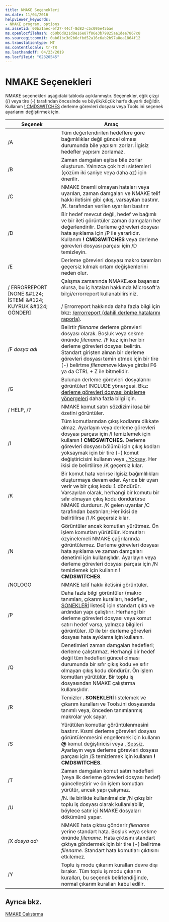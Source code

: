 ```yaml
---
title: NMAKE Seçenekleri
ms.date: 11/04/2016
helpviewer_keywords:
- NMAKE program, options
ms.assetid: 00ba1aec-ef27-44cf-8d82-c5c095e45bae
ms.openlocfilehash: c60b6d821d8e16e87f86e3b79825aa1dee7867c8
ms.sourcegitcommit: 0ab61bc3d2b6cfbd52a16c6ab2b97a8ea1864f12
ms.translationtype: MT
ms.contentlocale: tr-TR
ms.lasthandoff: 04/23/2019
ms.locfileid: "62320545"
---
```

# <a name="nmake-options"></a>NMAKE Seçenekleri

NMAKE seçenekleri aşağıdaki tabloda açıklanmıştır. Seçenekler, eğik çizgi (/) veya tire (-) tarafından öncesinde ve büyük/küçük harfe duyarlı değildir. Kullanım [! CMDSWITCHES](makefile-preprocessing-directives.md) derleme görevleri dosyası veya Tools.ini seçenek ayarlarını değiştirmek için.

|Seçenek|Amaç|
|------------|-------------|
|/A|Tüm değerlendirilen hedeflere göre bağımlılıklar değil güncel olması durumunda bile yapısını zorlar. İlgisiz hedefler yapısını zorlamaz.|
|/B|Zaman damgaları eşitse bile zorlar oluşturun. Yalnızca çok hızlı sistemleri (çözüm iki saniye veya daha az) için önerilir.|
|/C|NMAKE önemli olmayan hataları veya uyarıları, zaman damgaları ve NMAKE telif hakkı iletisini gibi çıkış, varsayılan bastırır. /K. tarafından verilen uyarıları bastırır|
|/D|Bir hedef mevcut değil, hedef ve bağımlı ve bir ileti görüntüler zaman damgaları her değerlendirilir. Derleme görevleri dosyası hata ayıklama için /P ile yararlıdır. Kullanım **! CMDSWITCHES** veya derleme görevleri dosyası parçası için /D temizleyin.|
|/E|Derleme görevleri dosyası makro tanımları geçersiz kılmak ortam değişkenlerini neden olur.|
|/ ERRORREPORT [NONE &AMP;#124; İSTEMİ &AMP;#124; KUYRUK &AMP;#124; GÖNDER]|Çalışma zamanında NMAKE.exe başarısız olursa, bu iç hataları hakkında Microsoft'a bilgi/errorreport kullanabilirsiniz.<br /><br /> / Errorreport hakkında daha fazla bilgi için bkz: [/errorreport (dahili derleme hatalarını raporla)](errorreport-report-internal-compiler-errors.md).|
|/F *dosya adı*|Belirtir *filename* derleme görevleri dosyası olarak. Boşluk veya sekme önünde *filename*. /F kez için her bir derleme görevleri dosyası belirtin. Standart girişten alınan bir derleme görevleri dosyası temin etmek için bir tire (-) belirtme *filename*ve klavye girdisi F6 ya da CTRL + Z ile bitmelidir.|
|/G|Bulunan derleme görevleri dosyalarını görüntüler! INCLUDE yönergesi.  Bkz: [derleme görevleri dosyası önişleme yönergeleri](makefile-preprocessing-directives.md) daha fazla bilgi için.|
|/ HELP, /?|NMAKE komut satırı sözdizimi kısa bir özetini görüntüler.|
|/I|Tüm komutlarından çıkış kodlarını dikkate almaz. Ayarlayın veya derleme görevleri dosyası parçası için /I temizlemek için kullanın **! CMDSWITCHES**. Derleme görevleri dosyası bölümü için çıkış kodları yoksaymak için bir tire (-) komut değiştiricisini kullanın veya [. Yoksay](dot-directives.md). Her ikisi de belirtilirse /K geçersiz kılar.|
|/K|Bir komut hata verirse ilgisiz bağımlılıkları oluşturmaya devam eder. Ayrıca bir uyarı verir ve bir çıkış kodu 1 döndürür. Varsayılan olarak, herhangi bir komutu bir sıfır olmayan çıkış kodu döndürürse NMAKE durdurur. /K gelen uyarılar /C tarafından bastırılan; Her ikisi de belirtilirse /I /K geçersiz kılar.|
|/N|Görüntüler ancak komutları yürütmez. Ön işlem komutları yürütülür. Komutları özyinelemeli NMAKE çağrılarında görüntülemez. Derleme görevleri dosyası hata ayıklama ve zaman damgaları denetimi için kullanışlıdır. Ayarlayın veya derleme görevleri dosyası parçası için /N temizlemek için kullanın **! CMDSWITCHES**.|
|/NOLOGO|NMAKE telif hakkı iletisini görüntüler.|
|/P|Daha fazla bilgi görüntüler (makro tanımları, çıkarım kuralları, hedefler [. SONEKLERİ](dot-directives.md) listesi) için standart çıktı ve ardından yapı çalıştırır. Herhangi bir derleme görevleri dosyası veya komut satırı hedef varsa, yalnızca bilgileri görüntüler. /D ile bir derleme görevleri dosyası hata ayıklama için kullanın.|
|/Q|Denetimleri zaman damgaları hedefleri; derleme çalıştırmaz. Herhangi bir hedef değil tüm hedefleri güncel olması durumunda bir sıfır çıkış kodu ve sıfır olmayan çıkış kodu döndürür. Ön işlem komutları yürütülür. Bir toplu iş dosyasından NMAKE çalıştırma kullanışlıdır.|
|/R|Temizler **. SONEKLERİ** listelemek ve çıkarım kuralları ve Tools.ini dosyasında tanımlı veya, önceden tanımlanmış makrolar yok sayar.|
|/S|Yürütülen komutlar görüntülenmesini bastırır. Kısmi derleme görevleri dosyası görüntülenmesini engellemek için kullanın **\@** komut değiştiricisi veya [. Sessiz](dot-directives.md). Ayarlayın veya derleme görevleri dosyası parçası için /S temizlemek için kullanın **! CMDSWITCHES**.|
|/T|Zaman damgaları komut satırı hedefleri (veya ilk derleme görevleri dosyası hedef) güncelleştirir ve ön işlem komutları yürütür, ancak yapı çalışmaz.|
|/U|/N. ile birlikte kullanılmalıdır /N çıkış bir toplu iş dosyası olarak kullanılabilir, böylece satır içi NMAKE dosyaları dökümünü yapar.|
|/X *dosya adı*|NMAKE hata çıktısı gönderir *filename* yerine standart hata. Boşluk veya sekme önünde *filename*. Hata çıktısını standart çıktıya göndermek için bir tire (-) belirtme *filename*. Standart hata komutları çıktısını etkilemez.|
|/Y|Toplu iş modu çıkarım kuralları devre dışı bırakır. Tüm toplu iş modu çıkarım kuralları, bu seçenek belirlendiğinde, normal çıkarım kuralları kabul edilir.|

## <a name="see-also"></a>Ayrıca bkz.

[NMAKE Çalıştırma](running-nmake.md)
